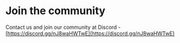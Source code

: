 # Join the community

Contact us and join our community at Discord - [https://discord.gg/nJ8waHWTwE](https://discord.gg/nJ8waHWTwE)
